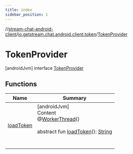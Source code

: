 ```yaml
---
title: index
sidebar_position: 1
---
```

//[stream-chat-android-client](../../../index.md)/[io.getstream.chat.android.client.token](../index.md)/[TokenProvider](index.md)



# TokenProvider  
 [androidJvm] interface [TokenProvider](index.md)   


## Functions  
  
|  Name |  Summary | 
|---|---|
| <a name="io.getstream.chat.android.client.token/TokenProvider/loadToken/#/PointingToDeclaration/"></a>[loadToken](loadToken.md)| <a name="io.getstream.chat.android.client.token/TokenProvider/loadToken/#/PointingToDeclaration/"></a>[androidJvm]  <br/>Content  <br/>@[WorkerThread](https://developer.android.com/reference/kotlin/androidx/annotation/WorkerThread.html)()  <br/>  <br/>abstract fun [loadToken](loadToken.md)(): [String](https://kotlinlang.org/api/latest/jvm/stdlib/kotlin/-string/index.html)  <br/><br/><br/>|

